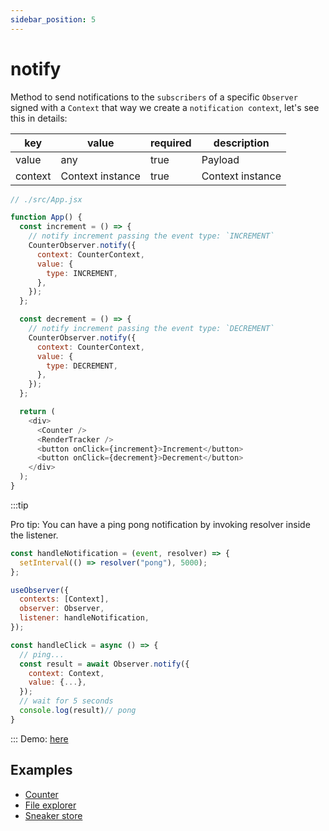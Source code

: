 ```yaml
---
sidebar_position: 5
---
```


# notify

Method to send notifications to the `subscribers` of a specific `Observer` signed with a `Context` that way we create a `notification context`, let's see this in details:

| key     | value                    | required | description      |
| ------- | ------------------------ | -------- | ---------------- |
| value   | any                      | true     | Payload          |
| context | Context instance         | true     | Context instance |

```javascript
// ./src/App.jsx

function App() {
  const increment = () => {
    // notify increment passing the event type: `INCREMENT`
    CounterObserver.notify({
      context: CounterContext,
      value: {
        type: INCREMENT,
      },
    });
  };

  const decrement = () => {
    // notify increment passing the event type: `DECREMENT`
    CounterObserver.notify({
      context: CounterContext,
      value: {
        type: DECREMENT,
      },
    });
  };

  return (
    <div>
      <Counter />
      <RenderTracker />
      <button onClick={increment}>Increment</button>
      <button onClick={decrement}>Decrement</button>
    </div>
  );
}
```

:::tip

Pro tip: You can have a ping pong notification by invoking resolver inside the listener.

```javascript
const handleNotification = (event, resolver) => {
  setInterval(() => resolver("pong"), 5000);
};

useObserver({
  contexts: [Context],
  observer: Observer,
  listener: handleNotification,
});
```

```javascript
const handleClick = async () => {
  // ping...
  const result = await Observer.notify({
    context: Context,
    value: {...},
  });
  // wait for 5 seconds
  console.log(result)// pong
}
```
:::
Demo: [here](https://stackblitz.com/~/github.com/Maxtermax/hermes-io-counter-demo)

## Examples

- [Counter](https://stackblitz.com/~/github.com/Maxtermax/hermes-io-counter-demo)
- [File explorer](https://stackblitz.com/~/github.com/Maxtermax/file-explorer)
- [Sneaker store](https://sneaker-store-1.vercel.app)
